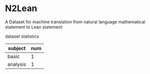 # N2Lean
A Dataset for machine translation from natural language mathematical statement to Lean statement

dataset statistics

|subject |num|
|--------|---|
|basic   |1  |
|analysis|1  |